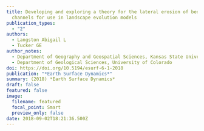```yaml
---
title: Developing and exploring a theory for the lateral erosion of bedrock
  channels for use in landscape evolution models
publication_types:
  - "2"
authors:
  - Langston Abigail L 
  - Tucker GE
author_notes:
  - Department of Geography and Geospatial Sciences, Kansas State University
  - Department of Geological Sciences, University of Colorado
doi: https://doi.org/10.5194/esurf-6-1-2018
publication: "*Earth Surface Dynamics*"
summary: (2018) *Earth Surface Dynamics*
draft: false
featured: false
image:
  filename: featured
  focal_point: Smart
  preview_only: false
date: 2018-09-02T18:21:36.500Z
---
```

